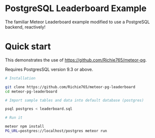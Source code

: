 # PostgreSQL Leaderboard Example

The familiar Meteor Leaderboard example modified to use a PostgreSQL backend, reactively!

# Quick start

This demonstrates the use of https://github.com/Richie765/meteor-pg.

Requires PostgresSQL version 9.3 or above.

```bash
# Installation

git clone https://github.com/Richie765/meteor-pg-leaderboard
cd meteor-pg-leaderboard

# Import sample tables and data into default database (postgres)

psql postgres < leaderboard.sql

# Run it

meteor npm install
PG_URL=postgres://localhost/postgres meteor run
```
